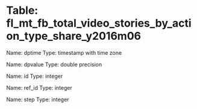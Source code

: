 Table: fl_mt_fb_total_video_stories_by_action_type_share_y2016m06
=================================================================

Name: dptime
Type: timestamp with time zone

Name: dpvalue
Type: double precision

Name: id
Type: integer

Name: ref_id
Type: integer

Name: step
Type: integer

